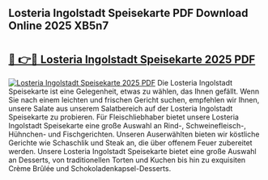 ## Losteria Ingolstadt Speisekarte PDF Download Online 2025 XB5n7

# <h2><a href="http://gcc77g1.nevu.top/?p=Losteria+Ingolstadt+Speisekarte">🔗 👉🔴 Losteria Ingolstadt Speisekarte 2025 PDF</a></h2>

[![Losteria Ingolstadt Speisekarte 2025 PDF](https://i.imgur.com/dBaPXMq.png)](http://gcc77g1.nevu.top/?p=Losteria+Ingolstadt+Speisekarte)
Die Losteria Ingolstadt Speisekarte ist eine Gelegenheit, etwas zu wählen, das Ihnen gefällt. Wenn Sie nach einem leichten und frischen Gericht suchen, empfehlen wir Ihnen, unsere Salate aus unserem Salatbereich auf der Losteria Ingolstadt Speisekarte zu probieren. Für Fleischliebhaber bietet unsere Losteria Ingolstadt Speisekarte eine große Auswahl an Rind-, Schweinefleisch-, Hühnchen- und Fischgerichten. Unseren Auserwählten bieten wir köstliche Gerichte wie Schaschlik und Steak an, die über offenem Feuer zubereitet werden. Unsere Losteria Ingolstadt Speisekarte bietet eine große Auswahl an Desserts, von traditionellen Torten und Kuchen bis hin zu exquisiten Crème Brûlée und Schokoladenkapsel-Desserts.
